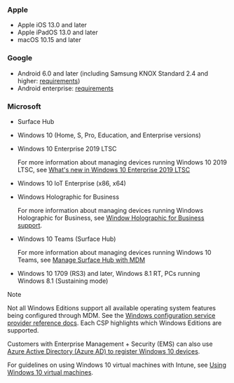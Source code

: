 ### Apple
- Apple iOS 13.0 and later
- Apple iPadOS 13.0 and later
- macOS 10.15 and later

### Google
- Android 6.0 and later (including Samsung KNOX Standard 2.4 and higher: [requirements](https://www.samsungknox.com/en/knox-platform/supported-devices/2.4+))
- Android enterprise: [requirements](https://support.google.com/work/android/topic/9428066)

### Microsoft

- Surface Hub
- Windows 10 (Home, S, Pro, Education, and Enterprise versions)
- Windows 10 Enterprise 2019 LTSC

  For more information about managing devices running Windows 10 2019 LTSC, see [What's new in Windows 10 Enterprise 2019 LTSC](/windows/whats-new/ltsc/whats-new-windows-10-2019)
  

- Windows 10 IoT Enterprise (x86, x64)
- Windows Holographic for Business

  For more information about managing devices running Windows Holographic for Business, see [Window Holographic for Business support](../fundamentals/windows-holographic-for-business.md).

- Windows 10 Teams (Surface Hub)

   For more information about managing devices running Windows 10 Teams, see [Manage Surface Hub with MDM](/surface-hub/manage-settings-with-mdm-for-surface-hub)
- Windows 10 1709 (RS3) and later, Windows 8.1 RT, PCs running Windows 8.1 (Sustaining mode)

> [!NOTE]
> Not all Windows Editions support all available operating system features being configured through MDM. See the [Windows configuration service provider reference docs](/windows/configuration/provisioning-packages/how-it-pros-can-use-configuration-service-providers). Each CSP highlights which Windows Editions are supported.

Customers with Enterprise Management + Security  (EMS) can also use [Azure Active Directory (Azure AD) to register Windows 10 devices](/intune/windows-enroll).

For guidelines on using Windows 10 virtual machines with Intune, see [Using Windows 10 virtual machines](../fundamentals/windows-10-virtual-machines.md).

